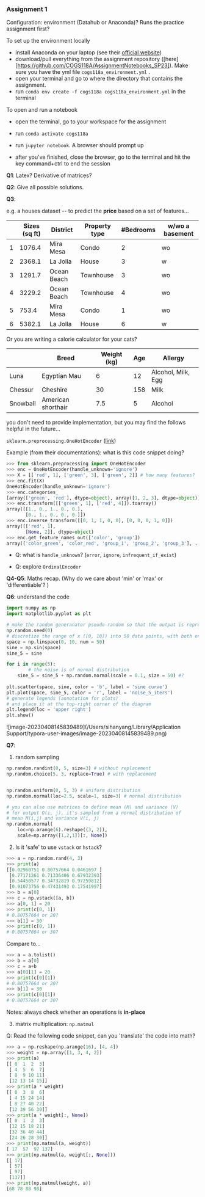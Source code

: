 ### Assignment 1

Configuration: environment (Datahub or Anaconda)? Runs the practice assignment first?

To set up the environment locally

- install Anaconda on your laptop (see their [official website](https://docs.anaconda.com/anaconda/install/index.html))
- download/pull everything from the assignment repository ([here][https://github.com/COGS118A/AssignmentNotebooks_SP23]). Make sure you have the yml file `cogs118a_environment.yml` .
- open your terminal and go to where the directory that contains the assignment. 
- run `conda env create -f cogs118a cogs118a_environment.yml` in the terminal

To open and run a notebook

- open the terminal, go to your workspace for the assignment

- run `conda activate cogs118a`
- run `jupyter notebook`. A browser should prompt up
- after you've finished, close the browser, go to the terminal and hit the key command+ctrl to end the session



**Q1**: Latex? Derivative of matrices?

**Q2**: Give all possible solutions.

**Q3**: 

e.g. a houses dataset -- to predict the **price** based on a set of features...

|      | Sizes (sq ft) | District    | Property type | #Bedrooms | w/wo a basement |
| ---- | ------------- | ----------- | ------------- | --------- | --------------- |
| 1    | 1076.4        | Mira Mesa   | Condo         | 2         | wo              |
| 2    | 2368.1        | La Jolla    | House         | 3         | w               |
| 3    | 1291.7        | Ocean Beach | Townhouse     | 3         | wo              |
| 4    | 3229.2        | Ocean Beach | Townhouse     | 4         | wo              |
| 5    | 753.4         | Mira Mesa   | Condo         | 1         | wo              |
| 6    | 5382.1        | La Jolla    | House         | 6         | w               |

Or you are writing a calorie calculator for your cats?

|          | Breed              | Weight  (kg) | Age  | Allergy            |
| -------- | ------------------ | ------------ | ---- | ------------------ |
| Luna     | Egyptian Mau       | 6            | 12   | Alcohol, Milk, Egg |
| Chessur  | Cheshire           | 30           | 158  | Milk               |
| Snowball | American shorthair | 7.5          | 5    | Alcohol            |

you don't need to provide implementation, but you may find the follows helpful in the future...

`sklearn.preprocessing.OneHotEncoder` ([link](https://scikit-learn.org/stable/modules/generated/sklearn.preprocessing.OneHotEncoder.html))

Example (from their documentations): what is this code snippet doing?

```python
>>> from sklearn.preprocessing import OneHotEncoder
>>> enc = OneHotEncoder(handle_unknown='ignore')
>>> X = [['red', 1], ['green', 3], ['green', 2]] # how many features?
>>> enc.fit(X)
OneHotEncoder(handle_unknown='ignore')
>>> enc.categories_ 
[array(['green', 'red'], dtype=object), array([1, 2, 3], dtype=object)]
>>> enc.transform([['green', 1], ['red', 4]]).toarray()
array([[1., 0., 1., 0., 0.],
       [0., 1., 0., 0., 0.]])
>>> enc.inverse_transform([[0, 1, 1, 0, 0], [0, 0, 0, 1, 0]])
array([['red', 1],
       [None, 2]], dtype=object)
>>> enc.get_feature_names_out(['color', 'group'])
array(['color_green', 'color_red', 'group_1', 'group_2', 'group_3'], ...)
```

- Q: what is `handle_unknown`? (`error`, `ignore`, `infrequent_if_exist`)

- Q: explore `OrdinalEncoder`

**Q4-Q5**: Maths recap. (Why do we care about 'min' or 'max' or 'differentiable'? )

**Q6**: understand the code

```python
import numpy as np
import matplotlib.pyplot as plt

# make the random generanator pseudo-random so that the output is reproducible.
np.random.seed(0) 
# discretize the range of x ([0, 10]) into 50 data points, with both ends included
space = np.linspace(0, 10, num = 50) 
sine = np.sin(space)
sine_5 = sine

for i in range(5):
		# the noise is of normal distribution
    sine_5 = sine_5 + np.random.normal(scale = 0.1, size = 50) #?
    
plt.scatter(space, sine, color = 'b', label = 'sine curve')
plt.plot(space, sine_5, color = 'r', label = 'noise_5_iters')
# generate legends (annotation for plots) 
# and place it at the top-right corner of the diagram
plt.legend(loc = 'upper right')
plt.show()
```

![image-20230408145839489](/Users/sihanyang/Library/Application Support/typora-user-images/image-20230408145839489.png)

**Q7**:

1. random sampling

```python
np.random.randint(0, 5, size=3) # without replacement
np.random.choice(5, 3, replace=True) # with replacement
```

```python

np.random.uniform(0, 5, 3) # uniform distribution
np.random.normal(loc=2.5, scale=1, size=3) # normal distribution

# you can also use matrices to define mean (M) and variance (V) 
# for output O(i, j), it's sampled from a normal distribution of 
# mean M(i,j) and variance V(i, j)
np.random.normal(
    loc=np.arange(6).reshape((3, 2)), 
    scale=np.array([1,2,1])[:, None]) 
```

2. Is it 'safe' to use `vstack` or `hstack`?

```python
>>> a = np.random.rand(4, 3)
>>> print(a)
[[0.02960751 0.80757664 0.0461697 ]
 [0.77171261 0.71336406 0.67932393]
 [0.54450577 0.34732819 0.97259812]
 [0.91073756 0.47431493 0.17541997]
>>> b = a[0]
>>> c = np.vstack([a, b])
>>> a[0, 1] = 20
>>> print(c[0, 1])
# 0.80757664 or 20?
>>> b[1] = 30
>>> print(c[0, 1])
# 0.80757664 or 30?
```

Compare to...

```python
>>> a = a.tolist()
>>> b = a[0]
>>> c = a+b
>>> a[0][1] = 20
>>> print(c[0][1])
# 0.80757664 or 20?
>>> b[1] = 30
>>> print(c[0][1])
# 0.80757664 or 30?
```

Notes: always check whether an operations is **in-place**

3. matrix multiplication: `np.matmul`

Q: Read the following code snippet, can you 'translate' the code into math?

```python
>>> a = np.reshape(np.arange(16), [4, 4])
>>> weight = np.array([1, 3, 4, 2])
>>> print(a)
[[ 0  1  2  3]
 [ 4  5  6  7]
 [ 8  9 10 11]
 [12 13 14 15]]
>>> print(a * weight)
[[ 0  3  8  6]
 [ 4 15 24 14]
 [ 8 27 40 22]
 [12 39 56 30]]
>>> print(a * weight[:, None])
[[ 0  1  2  3]
 [12 15 18 21]
 [32 36 40 44]
 [24 26 28 30]]
>>> print(np.matmul(a, weight))
[ 17  57  97 137]
>>> print(np.matmul(a, weight[:, None]))
[[ 17]
 [ 57]
 [ 97]
 [137]]
>>> print(np.matmul(weight, a))
[68 78 88 98]
```

